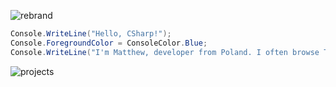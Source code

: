 ![rebrand](https://user-images.githubusercontent.com/49320100/148186778-0ad07657-ef28-4f73-9f16-f498094c0609.png)
```cs
Console.WriteLine("Hello, CSharp!");
Console.ForegroundColor = ConsoleColor.Blue;
Console.WriteLine("I'm Matthew, developer from Poland. I often browse Twitter & codepen and I enjoy making UI/UX designs.");
```
![projects](https://user-images.githubusercontent.com/49320100/153750617-1ac816a2-98d1-42e6-89ff-bdc88949b7f3.png)

<!-- 🚩 **Reach me on Discord:** `wnm210#3531` or [join my community](https://discord.gg/4KMSbpE)<br /> -->

<!-- :receipt: **Positions**<br>
&nbsp; &nbsp; &nbsp;**`CEO` `@`** [`Nove, change the world`](https://nove.team)<br>
&nbsp; &nbsp; &nbsp;**`Web Developer` `@`** [`LabsHQ`](https://labs.surf) -->

<!-- :computer: **I work with**<br>
&nbsp; &nbsp; &nbsp;**`CSharp`
`CPlusPlus`
`JavaScript`
`TypeScript`
`next.js`
`vue.js`
`React`
`HTML`
`CSS`
`Sass`
`SCSS`
`Electron`** -->
